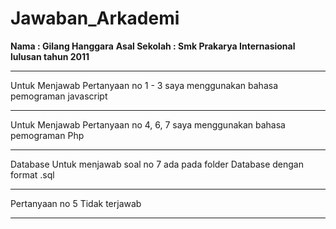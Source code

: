 # Jawaban_Arkademi

**Nama : Gilang Hanggara**
**Asal Sekolah : Smk Prakarya Internasional**
**lulusan tahun 2011**
___

Untuk Menjawab Pertanyaan no 1 - 3 saya menggunakan bahasa pemograman javascript
___
Untuk Menjawab Pertanyaan no 4, 6, 7 saya menggunakan bahasa pemograman Php
___
Database Untuk menjawab soal no 7 ada pada folder Database dengan format .sql
___
Pertanyaan no 5 Tidak terjawab
___
